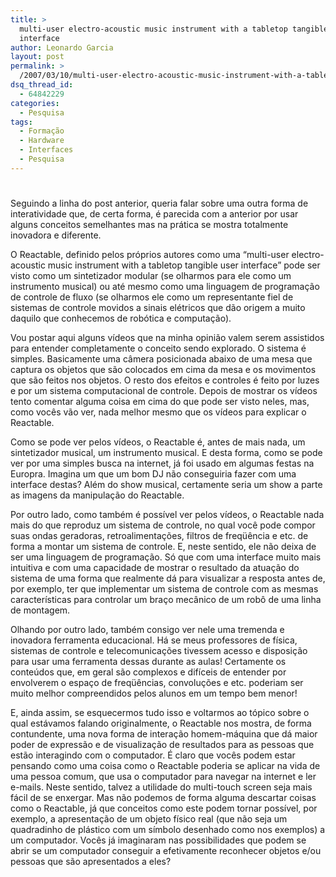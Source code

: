 ```yaml
---
title: >
  multi-user electro-acoustic music instrument with a tabletop tangible user
  interface
author: Leonardo Garcia
layout: post
permalink: >
  /2007/03/10/multi-user-electro-acoustic-music-instrument-with-a-tabletop-tangible-user-interface/
dsq_thread_id:
  - 64842229
categories:
  - Pesquisa
tags:
  - Formação
  - Hardware
  - Interfaces
  - Pesquisa
---
```

# 

Seguindo a linha do post anterior, queria falar sobre uma outra forma de interatividade que, de certa forma, é parecida com a anterior por usar alguns conceitos semelhantes mas na prática se mostra totalmente inovadora e diferente.

O Reactable, definido pelos próprios autores como uma “multi-user electro-acoustic music instrument with a tabletop tangible user interface” pode ser visto como um sintetizador modular (se olharmos para ele como um instrumento musical) ou até mesmo como uma linguagem de programação de controle de fluxo (se olharmos ele como um representante fiel de sistemas de controle movidos a sinais elétricos que dão origem a muito daquilo que conhecemos de robótica e computação).

Vou postar aqui alguns vídeos que na minha opinião valem serem assistidos para entender completamente o conceito sendo explorado. O sistema é simples. Basicamente uma câmera posicionada abaixo de uma mesa que captura os objetos que são colocados em cima da mesa e os movimentos que são feitos nos objetos. O resto dos efeitos e controles é feito por luzes e por um sistema computacional de controle. Depois de mostrar os vídeos tento comentar alguma coisa em cima do que pode ser visto neles, mas, como vocês vão ver, nada melhor mesmo que os vídeos para explicar o Reactable.







Como se pode ver pelos vídeos, o Reactable é, antes de mais nada, um sintetizador musical, um instrumento musical. E desta forma, como se pode ver por uma simples busca na internet, já foi usado em algumas festas na Europra. Imagina um que um bom DJ não conseguiria fazer com uma interface destas? Além do show musical, certamente seria um show a parte as imagens da manipulação do Reactable.

Por outro lado, como também é possível ver pelos vídeos, o Reactable nada mais do que reproduz um sistema de controle, no qual você pode compor suas ondas geradoras, retroalimentações, filtros de freqüência e etc. de forma a montar um sistema de controle. E, neste sentido, ele não deixa de ser uma linguagem de programação. Só que com uma interface muito mais intuitiva e com uma capacidade de mostrar o resultado da atuação do sistema de uma forma que realmente dá para visualizar a resposta antes de, por exemplo, ter que implementar um sistema de controle com as mesmas características para controlar um braço mecânico de um robô de uma linha de montagem.

Olhando por outro lado, também consigo ver nele uma tremenda e inovadora ferramenta educacional. Há se meus professores de física, sistemas de controle e telecomunicações tivessem acesso e disposição para usar uma ferramenta dessas durante as aulas! Certamente os conteúdos que, em geral são complexos e difíceis de entender por envolverem o espaço de freqüências, convoluções e etc. poderiam ser muito melhor compreendidos pelos alunos em um tempo bem menor!

E, ainda assim, se esquecermos tudo isso e voltarmos ao tópico sobre o qual estávamos falando originalmente, o Reactable nos mostra, de forma contundente, uma nova forma de interação homem-máquina que dá maior poder de expressão e de visualização de resultados para as pessoas que estão interagindo com o computador. É claro que vocês podem estar pensando como uma coisa como o Reactable poderia se aplicar na vida de uma pessoa comum, que usa o computador para navegar na internet e ler e-mails. Neste sentido, talvez a utilidade do multi-touch screen seja mais fácil de se enxergar. Mas não podemos de forma alguma descartar coisas como o Reactable, já que conceitos como este podem tornar possível, por exemplo, a apresentação de um objeto físico real (que não seja um quadradinho de plástico com um símbolo desenhado como nos exemplos) a um computador. Vocês já imaginaram nas possibilidades que podem se abrir se um computador conseguir a efetivamente reconhecer objetos e/ou pessoas que são apresentados a eles?